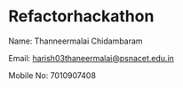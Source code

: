 # Refactorhackathon

Name: Thanneermalai Chidambaram

Email: harish03thaneermalai@psnacet.edu.in

Mobile No: 7010907408
